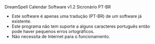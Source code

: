 DreamSpell Calendar Software v1.2
Sicronário PT-BR

- Este software é apenas uma tradução (PT-BR) de um software já existente.
- Este programa não tem suporte a alguns caracteres português então pode haver pequenos erros ortográficos.
- Não necessita de Internet para o funcionamento.

